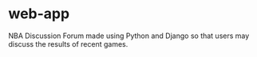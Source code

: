 # web-app
NBA Discussion Forum made using Python and Django so that users may discuss the results of recent games.


